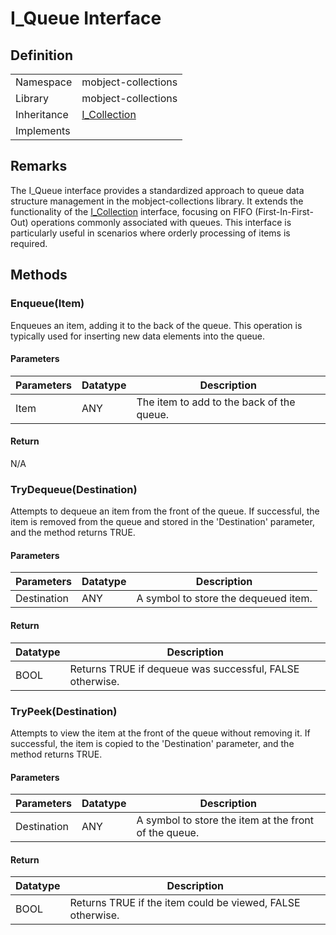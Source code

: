 # I_Queue Interface

## Definition

|             |                                 |
| ----------- | ------------------------------- |
| Namespace   | mobject-collections             |
| Library     | mobject-collections             |
| Inheritance | [I_Collection](i-collection.md) |
| Implements  |                                 |

## Remarks

The I_Queue interface provides a standardized approach to queue data structure management in the mobject-collections library. It extends the functionality of the [I_Collection](i-collection.md) interface, focusing on FIFO (First-In-First-Out) operations commonly associated with queues. This interface is particularly useful in scenarios where orderly processing of items is required.

## Methods

### Enqueue(Item)

Enqueues an item, adding it to the back of the queue. This operation is typically used for inserting new data elements into the queue.

#### Parameters

| Parameters | Datatype | Description                               |
| ---------- | -------- | ----------------------------------------- |
| Item       | ANY      | The item to add to the back of the queue. |

#### Return

N/A

### TryDequeue(Destination)

Attempts to dequeue an item from the front of the queue. If successful, the item is removed from the queue and stored in the 'Destination' parameter, and the method returns TRUE.

#### Parameters

| Parameters  | Datatype | Description                          |
| ----------- | -------- | ------------------------------------ |
| Destination | ANY      | A symbol to store the dequeued item. |

#### Return

| Datatype | Description                                              |
| -------- | -------------------------------------------------------- |
| BOOL     | Returns TRUE if dequeue was successful, FALSE otherwise. |

### TryPeek(Destination)

Attempts to view the item at the front of the queue without removing it. If successful, the item is copied to the 'Destination' parameter, and the method returns TRUE.

#### Parameters

| Parameters  | Datatype | Description                                           |
| ----------- | -------- | ----------------------------------------------------- |
| Destination | ANY      | A symbol to store the item at the front of the queue. |

#### Return

| Datatype | Description                                                |
| -------- | ---------------------------------------------------------- |
| BOOL     | Returns TRUE if the item could be viewed, FALSE otherwise. |
